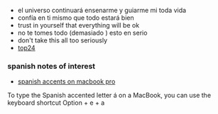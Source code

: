 - el universo continuará ensenarme y guiarme mi toda vida
- confía en ti mismo que todo estará bien
- trust in yourself that everything will be ok
- no te tomes todo (demasiado ) esto en serio
- don't take this all too seriously
- [top24](./top/top24.md)

### spanish notes of interest

- [spanish accents on macbook pro](https://github.com/stormasm/spanish/blob/main/misc/macbook.md)

To type the Spanish accented letter á on a MacBook,
you can use the keyboard shortcut Option + e + a
